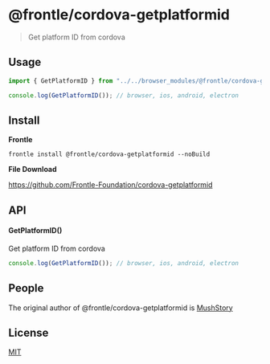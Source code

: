 # @frontle/cordova-getplatformid

> Get platform ID from cordova

## Usage

```javascript
import { GetPlatformID } from "../../browser_modules/@frontle/cordova-getplatformid/index.js";

console.log(GetPlatformID()); // browser, ios, android, electron
```

## Install

**Frontle**

```shell
frontle install @frontle/cordova-getplatformid --noBuild
```

**File Download**

https://github.com/Frontle-Foundation/cordova-getplatformid

## API

#### GetPlatformID()

Get platform ID from cordova

```javascript
console.log(GetPlatformID()); // browser, ios, android, electron
```

## People

The original author of @frontle/cordova-getplatformid is [MushStory](https://github.com/MushStory)

## License

[MIT](LICENSE)